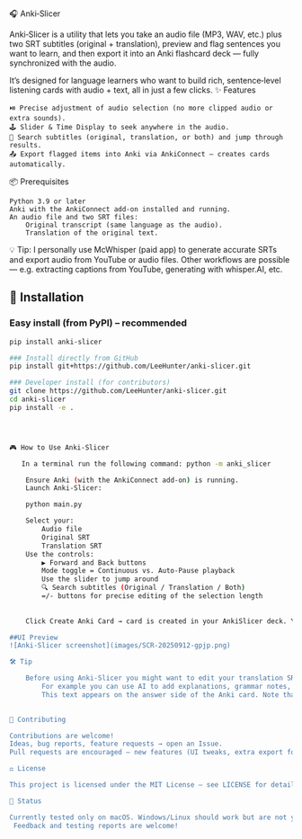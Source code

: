 🎧 Anki‑Slicer

Anki‑Slicer is a utility that lets you take an audio file (MP3, WAV, etc.) plus two SRT subtitles (original + translation), preview and flag sentences you want to learn, and then export it into an Anki flashcard deck — fully synchronized with the audio.

It’s designed for language learners who want to build rich, sentence‑level listening cards with audio + text, all in just a few clicks.
✨ Features

    ⏯️ Precise adjustment of audio selection (no more clipped audio or extra sounds).
    🕹 Slider & Time Display to seek anywhere in the audio.
    🔎 Search subtitles (original, translation, or both) and jump through results.
    📤 Export flagged items into Anki via AnkiConnect — creates cards automatically.
   

📦 Prerequisites

    Python 3.9 or later
    Anki with the AnkiConnect add‑on installed and running.
    An audio file and two SRT files:
        Original transcript (same language as the audio).
        Translation of the original text.

💡 Tip: I personally use McWhisper (paid app) to generate accurate SRTs and export audio from YouTube or audio files. Other workflows are possible — e.g. extracting captions from YouTube, generating with whisper.AI, etc.


## 🚀 Installation

### Easy install (from PyPI) – **recommended**
```bash
pip install anki-slicer

### Install directly from GitHub
pip install git+https://github.com/LeeHunter/anki-slicer.git

### Developer install (for contributors)
git clone https://github.com/LeeHunter/anki-slicer.git
cd anki-slicer
pip install -e .




🎮 How to Use Anki‑Slicer

   In a terminal run the following command: python -m anki_slicer

    Ensure Anki (with the AnkiConnect add-on) is running.
    Launch Anki‑Slicer:

    python main.py

    Select your:
        Audio file
        Original SRT
        Translation SRT
    Use the controls:
        ▶ Forward and Back buttons
        Mode toggle = Continuous vs. Auto‑Pause playback
        Use the slider to jump around
        🔍 Search subtitles (Original / Translation / Both)
        =/- buttons for precise editing of the selection length
        
    
    Click Create Anki Card → card is created in your AnkiSlicer deck. You can specify the name of the Anki deck. If a deck with that name doesn't exist it will be created. 

##UI Preview
![Anki-Slicer screenshot](images/SCR-20250912-gpjp.png)

🛠 Tip

    Before using Anki-Slicer you might want to edit your translation SRT before loading:
        For example you can use AI to add explanations, grammar notes, transliterations etc. 
        This text appears on the answer side of the Anki card. Note that Anki uses HTML for formatting. 
    

🤝 Contributing

Contributions are welcome!
Ideas, bug reports, feature requests → open an Issue.
Pull requests are encouraged — new features (UI tweaks, extra export formats, etc.) are fair game.

⚖️ License

This project is licensed under the MIT License — see LICENSE for details.

🧪 Status

Currently tested only on macOS. Windows/Linux should work but are not yet validated.
 Feedback and testing reports are welcome!
